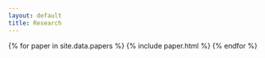 ```yaml
---
layout: default
title: Research
---
```


{% for paper in site.data.papers %}
  {% include paper.html %}
{% endfor %}
